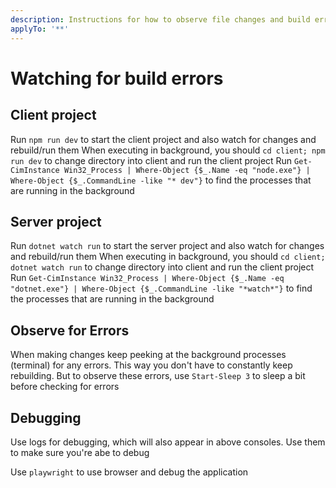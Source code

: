 ```yaml
---
description: Instructions for how to observe file changes and build errors when apps are running with hot reload
applyTo: '**'
---
```


# Watching for build errors

## Client project

Run `npm run dev` to start the client project and also watch for changes and rebuild/run them
When executing in background, you should `cd client; npm run dev` to change directory into client and run the client project
Run `Get-CimInstance Win32_Process | Where-Object {$_.Name -eq "node.exe"} | Where-Object {$_.CommandLine -like "* dev"}` to find the processes that are running in the background

## Server project

Run `dotnet watch run` to start the server project and also watch for changes and rebuild/run them
When executing in background, you should `cd client; dotnet watch run` to change directory into client and run the client project
Run `Get-CimInstance Win32_Process | Where-Object {$_.Name -eq "dotnet.exe"} | Where-Object {$_.CommandLine -like "*watch*"}` to find the processes that are running in the background

## Observe for Errors

When making changes keep peeking at the background processes (terminal) for any errors. This way you don't have to constantly keep rebuilding. But to observe these errors, use `Start-Sleep 3` to sleep a bit before checking for errors

## Debugging

Use logs for debugging, which will also appear in above consoles. Use them to make sure you're abe to debug

Use `playwright` to use browser and debug the application